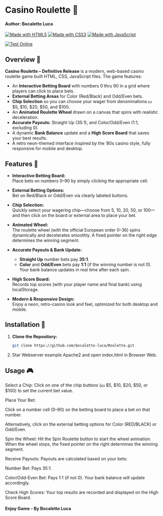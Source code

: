 # Casino Roulette 🎰
#### Author: Bocaletto Luca

[![Made with HTML5](https://img.shields.io/badge/Made%20with-HTML5-E34F26?logo=html5)](https://www.w3.org/html/)
[![Made with CSS3](https://img.shields.io/badge/Made%20with-CSS3-1572B6?logo=css3)](https://www.w3.org/Style/CSS/)
[![Made with JavaScript](https://img.shields.io/badge/Made%20with-JavaScript-F7DF1E?logo=javascript)](https://developer.mozilla.org/docs/Web/JavaScript)

[![Test Online](https://img.shields.io/badge/Test%20Online-Click%20Here-brightgreen?style=for-the-badge)](https://bocaletto-luca.github.io/Roulette/)

## Overview 🚀

**Casino Roulette – Definitive Release** is a modern, web-based casino roulette game built HTML, CSS, JavaScript files. The game features:  
- An **Interactive Betting Board** with numbers 0 thru 90 in a grid where players can click to place bets.  
- **External Betting Areas** for Color (Red/Black) and Odd/Even bets.  
- **Chip Selection** so you can choose your wager from denominations 💵 $5, $10, $20, $50, and $100.  
- An **Animated Roulette Wheel** drawn on a canvas that spins with realistic deceleration.  
- **Accurate Payouts:** Straight Up (35:1), and Color/Odd/Even (1:1, excluding 0).  
- A dynamic **Bank Balance** update and a **High Score Board** that saves your best results.  
- A retro neon-themed interface inspired by the ’80s casino style, fully responsive for mobile and desktop.

## Features 🎲

- **Interactive Betting Board:**  
  Place bets on numbers 0–90 by simply clicking the appropriate cell.
  
- **External Betting Options:**  
  Bet on Red/Black or Odd/Even via clearly labeled buttons.
  
- **Chip Selection:**  
  Quickly select your wagering chip—choose from 5, 10, 20, 50, or 100—and then click on the board or external area to place your bet.
  
- **Animated Wheel:**  
  The roulette wheel (with the official European order 0–36) spins dynamically and decelerates smoothly. A fixed pointer on the right edge determines the winning segment.
  
- **Accurate Payouts & Bank Update:**  
  - **Straight Up** number bets pay **35:1**.  
  - **Color** and **Odd/Even** bets pay **1:1** (if the winning number is not 0).  
  Your bank balance updates in real time after each spin.
  
- **High Score Board:**  
  Records top scores (with your player name and final bank) using localStorage.
  
- **Modern & Responsive Design:**  
  Enjoy a neon, retro-casino look and feel, optimized for both desktop and mobile.

## Installation 🔧

1. **Clone the Repository:**
   ```bash
   git clone https://github.com/bocaletto-luca/Roulette.git
2. Star Webserver example Apache2 and open index.html in Browser Web.

## Usage 🎮
Select a Chip: Click on one of the chip buttons (💵 $5, $10, $20, $50, or $100) to set the current bet value.

Place Your Bet:

Click on a number cell (0–90) on the betting board to place a bet on that number.

Alternatively, click on the external betting options for Color (RED/BLACK) or Odd/Even.

Spin the Wheel: Hit the Spin Roulette button to start the wheel animation. When the wheel stops, the fixed pointer on the right determines the winning segment.

Receive Payouts: Payouts are calculated based on your bets:

Number Bet: Pays 35:1.

Color/Odd-Even Bet: Pays 1:1 (if not 0). Your bank balance will update accordingly.

Check High Scores: Your top results are recorded and displayed on the High Score Board.

#### Enjoy Game - By Bocaletto Luca
